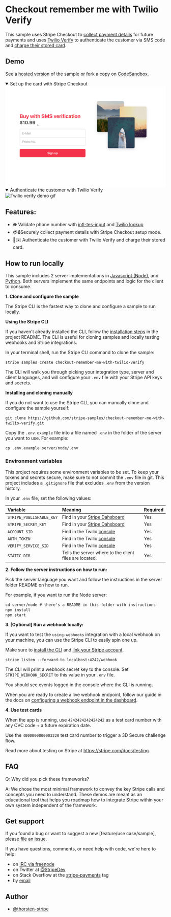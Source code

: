 # Checkout remember me with Twilio Verify

This sample uses Stripe Checkout to [collect payment details](https://stripe.com/docs/payments/checkout/collecting) for future payments and uses [Twilio Verify](https://www.twilio.com/verify) to authenticate the customer via SMS code and [charge their stored card](https://stripe.com/docs/payments/save-and-reuse#web-create-payment-intent-off-session).

## Demo

See a [hosted version](https://ldmsw.sse.codesandbox.io/) of the sample or fork a copy on [CodeSandbox](https://codesandbox.io/s/github/stripe-samples/checkout-remember-me-with-twilio-verify/tree/codesandbox).

<details open><summary>Set up the card with Stripe Checkout</summary>
<img src="https://github.com/thorsten-stripe/demo-gifs/blob/master/twilio-verify-signup.gif?raw=true" alt="Checkout setup demo gif" align="center">
</details>

<details open><summary>Authenticate the customer with Twilio Verify</summary>
<img src="https://github.com/thorsten-stripe/demo-gifs/blob/master/twilio-verify-pay.gif?raw=true" alt="Twilio verify demo gif" align="center">
</details>

## Features:

- ☎️ Validate phone number with [intl-tes-input](https://github.com/jackocnr/intl-tel-input) and [Twilio lookup](https://www.twilio.com/docs/lookup/tutorials/validation-and-formatting#format-an-international-phone-number)
- 💳🔒Securely collect payment details with Stripe Checkout setup mode.
- 📱✉️ Authenticate the customer with Twilio Verify and charge their stored card.

## How to run locally

This sample includes 2 server implementations in [Javascript (Node)](/server/node), and [Python](/server/python). Both servers implement the same endpoints and logic for the client to consume.

**1. Clone and configure the sample**

The Stripe CLI is the fastest way to clone and configure a sample to run locally.

**Using the Stripe CLI**

If you haven't already installed the CLI, follow the [installation steps](https://github.com/stripe/stripe-cli#installation) in the project README. The CLI is useful for cloning samples and locally testing webhooks and Stripe integrations.

In your terminal shell, run the Stripe CLI command to clone the sample:

```
stripe samples create checkout-remember-me-with-twilio-verify
```

The CLI will walk you through picking your integration type, server and client languages, and will configure your `.env` file with your Stripe API keys and secrets.

**Installing and cloning manually**

If you do not want to use the Stripe CLI, you can manually clone and configure the sample yourself:

```
git clone https://github.com/stripe-samples/checkout-remember-me-with-twilio-verify.git
```

Copy the `.env.example` file into a file named `.env` in the folder of the server you want to use. For example:

```
cp .env.example server/node/.env
```

### Environment variables

This project requires some environment variables to be set. To keep your tokens and secrets secure, make sure to not commit the `.env` file in git. This project includes a `.gitignore` file that excludes `.env` from the version history.

In your `.env` file, set the following values:

| Variable                 | Meaning                                                                      | Required |
| :----------------------- | :--------------------------------------------------------------------------- | :------- |
| `STRIPE_PUBLISHABLE_KEY` | Find in your [Stripe Dahsboard](https://dashboard.stripe.com/test/apikeys)   | Yes      |
| `STRIPE_SECRET_KEY`      | Find in your [Stripe Dahsboard](https://dashboard.stripe.com/test/apikeys)   | Yes      |
| `ACCOUNT_SID`            | Find in the Twilio [console](https://www.twilio.com/console)                 | Yes      |
| `AUTH_TOKEN`             | Find in the Twilio [console](https://www.twilio.com/console)                 | Yes      |
| `VERIFY_SERVICE_SID`     | Find in the Twilio [console](https://www.twilio.com/console/verify/services) | Yes      |
| `STATIC_DIR`             | Tells the server where to the client files are located.                      | Yes      |

**2. Follow the server instructions on how to run:**

Pick the server language you want and follow the instructions in the server folder README on how to run.

For example, if you want to run the Node server:

```
cd server/node # there's a README in this folder with instructions
npm install
npm start
```

**3. [Optional] Run a webhook locally:**

If you want to test the `using-webhooks` integration with a local webhook on your machine, you can use the Stripe CLI to easily spin one up.

Make sure to [install the CLI](https://stripe.com/docs/stripe-cli) and [link your Stripe account](https://stripe.com/docs/stripe-cli#link-account).

```
stripe listen --forward-to localhost:4242/webhook
```

The CLI will print a webhook secret key to the console. Set `STRIPE_WEBHOOK_SECRET` to this value in your `.env` file.

You should see events logged in the console where the CLI is running.

When you are ready to create a live webhook endpoint, follow our guide in the docs on [configuring a webhook endpoint in the dashboard](https://stripe.com/docs/webhooks/setup#configure-webhook-settings).

**4. Use test cards**

When the app is running, use `4242424242424242` as a test card number with any CVC code + a future expiration date.

Use the `4000000000003220` test card number to trigger a 3D Secure challenge flow.

Read more about testing on Stripe at https://stripe.com/docs/testing.

## FAQ

Q: Why did you pick these frameworks?

A: We chose the most minimal framework to convey the key Stripe calls and concepts you need to understand. These demos are meant as an educational tool that helps you roadmap how to integrate Stripe within your own system independent of the framework.

## Get support
If you found a bug or want to suggest a new [feature/use case/sample], please [file an issue](../../issues).

If you have questions, comments, or need help with code, we're here to help:
- on [IRC via freenode](https://webchat.freenode.net/?channel=#stripe)
- on Twitter at [@StripeDev](https://twitter.com/StripeDev)
- on Stack Overflow at the [stripe-payments](https://stackoverflow.com/tags/stripe-payments/info) tag
- by [email](mailto:support+github@stripe.com)

## Author

- [@thorsten-stripe](https://twitter.com/thorwebdev)
